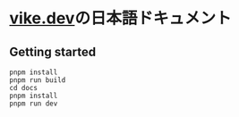 # [vike.dev](https://vike.dev)の日本語ドキュメント

## Getting started
```
pnpm install
pnpm run build
cd docs
pnpm install
pnpm run dev
```
